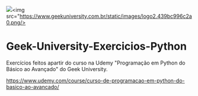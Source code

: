 <img src="https://www.python.org/static/img/python-logo.png"/><img src="https://www.geekuniversity.com.br/static/images/logo2.439bc996c2a0.png/>
#      Geek-University-Exercicios-Python
Exercícios feitos apartir do curso na Udemy "Programação em Python do Básico ao Avançado" do Geek University.

https://www.udemy.com/course/curso-de-programacao-em-python-do-basico-ao-avancado/
